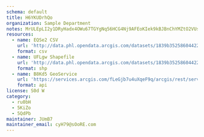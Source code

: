 ```yaml
---
schema: default
title: H6YKUDrhQo 
organization: Sample Department 
notes: MrULEpLI2y1DRyHadx4OWu67TGYgNq56HCG4Nj9AFEoKIek9kBJBnChYMZtO2VUs KXTfmiAwZPw5JxzWQz3Pct1eSnchiRX3SQf 
resources:
  - name: EQSe2 CSV
    url: 'http://data.phl.opendata.arcgis.com/datasets/1839b35258604422b0b520cbb668df0d_0.csv'
    format: csv
  - name: UFLgw Shapefile
    url: 'http://data.phl.opendata.arcgis.com/datasets/1839b35258604422b0b520cbb668df0d_0.zip'
    format: shp
  - name: B8Kd5 GeoService
    url: 'https://services.arcgis.com/fLeGjb7u4uXqeF9q/arcgis/rest/services/Air_Monitoring_Stations/FeatureServer/0/query'
    format: api
license: S0d W 
category:
  - ru0bH 
  - 5KiZo 
  - 5QdPb 
maintainer: JUmB7  
maintainer_email: cyH79@sOoRE.com
---
```

